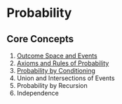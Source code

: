 #  Probability

## Core Concepts
1. [Outcome Space and Events](Outcomes-Space-Events)
1. [Axioms and Rules of Probability](Axioms_and_Rules)
1. [Probability by Conditioning](Conditional_Probability)
1. Union and Intersections of Events
1. Probability by Recursion
1. Independence